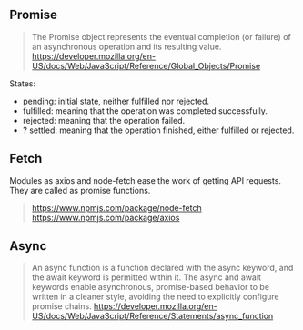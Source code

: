 ## Promise ##
> The Promise object represents the eventual completion (or failure) of an asynchronous operation and its resulting value.
> https://developer.mozilla.org/en-US/docs/Web/JavaScript/Reference/Global_Objects/Promise

States:
- pending: initial state, neither fulfilled nor rejected.
- fulfilled: meaning that the operation was completed successfully.
- rejected: meaning that the operation failed.
- ? settled: meaning that the operation finished, either fulfilled or rejected.

## Fetch ##
Modules as axios and node-fetch ease the work of getting API requests. They are called as promise functions.
> https://www.npmjs.com/package/node-fetch
> https://www.npmjs.com/package/axios

## Async ## 
> An async function is a function declared with the async keyword, and the await keyword is permitted within it. The async and await keywords enable asynchronous, promise-based behavior to be written in a cleaner style, avoiding the need to explicitly configure promise chains.
> https://developer.mozilla.org/en-US/docs/Web/JavaScript/Reference/Statements/async_function